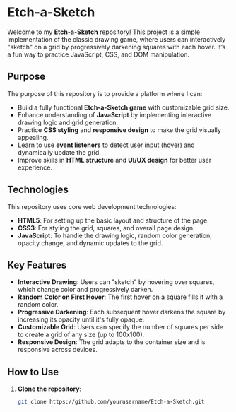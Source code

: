# Etch-a-Sketch

Welcome to my **Etch-a-Sketch** repository! This project is a simple implementation of the classic drawing game, where users can interactively "sketch" on a grid by progressively darkening squares with each hover. It’s a fun way to practice JavaScript, CSS, and DOM manipulation.

## Purpose

The purpose of this repository is to provide a platform where I can:

- Build a fully functional **Etch-a-Sketch game** with customizable grid size.
- Enhance understanding of **JavaScript** by implementing interactive drawing logic and grid generation.
- Practice **CSS styling** and **responsive design** to make the grid visually appealing.
- Learn to use **event listeners** to detect user input (hover) and dynamically update the grid.
- Improve skills in **HTML structure** and **UI/UX design** for better user experience.

## Technologies

This repository uses core web development technologies:

- **HTML5**: For setting up the basic layout and structure of the page.
- **CSS3**: For styling the grid, squares, and overall page design.
- **JavaScript**: To handle the drawing logic, random color generation, opacity change, and dynamic updates to the grid.

## Key Features

- **Interactive Drawing**: Users can "sketch" by hovering over squares, which change color and progressively darken.
- **Random Color on First Hover**: The first hover on a square fills it with a random color.
- **Progressive Darkening**: Each subsequent hover darkens the square by increasing its opacity until it's fully opaque.
- **Customizable Grid**: Users can specify the number of squares per side to create a grid of any size (up to 100x100).
- **Responsive Design**: The grid adapts to the container size and is responsive across devices.

## How to Use

1. **Clone the repository**:
   ```bash
   git clone https://github.com/yourusername/Etch-a-Sketch.git
